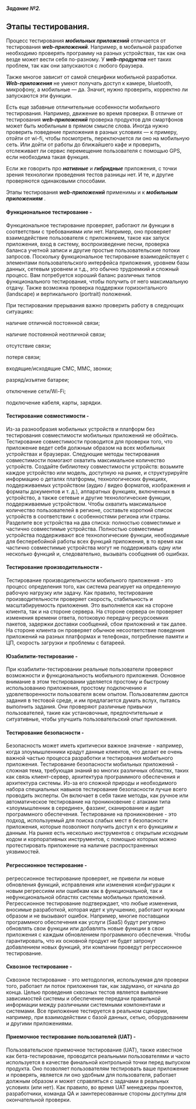 ##### Задание №2. 

## Этапы тестирования.

Процесс тестирования ***мобильных приложений*** отличается от тестирования ***web-приложений***. Например, в мобильной разработке необходимо проверять программу на разных устройствах, так как она везде может вести себя по-разному. У ***web-продуктов*** нет таких проблем, так как они запускаются с любого браузера.

Также многое зависит от самой специфики мобильной разработки. ***Web-приложения*** не умеют получать доступ к камере, bluetooth, микрофону, а мобильные — да. Значит, нужно проверить, корректно ли запускаются эти функции. 

Есть еще забавные отличительные особенности мобильного тестирования. Например, движение во время проверки. В отличие от тестирования ***web-приложений*** проверка продуктов для смартфонов может быть мобильным в прямом смысле слова. Иногда нужно проверить поведение приложения в разных условиях — к примеру, отойти от wi-fi, чтобы посмотреть, переключается ли оно на мобильную сеть. Или дойти от работы до ближайшего кафе и проверить, отслеживает ли сервис перемещение пользователя с помощью GPS, если необходима такая функция. 

Если же говорить про ***нативные*** и ***гибридные*** приложения, с точки зрения технологии проведения тестов разницы нет. И те, и другие проверяются одинаковыми способами.

Этапы тестирования ***web-приложений*** применимы и к ***мобильным приложениям*** .

#### Функциональное тестирование - 
Функциональное тестирование проверяет, работают ли функции в соответствии с требованиями или нет. Например, оно проверяет взаимодействие пользователя с приложением, такое как запуск приложения, вход в систему, воспроизведение песни, проверка баланса учетной записи и другие простые пользовательские потоки запросов.
 Поскольку функциональное тестирование взаимодействует с элементами пользовательского интерфейса приложения, уровнем базы данных, сетевым уровнем и т.д., это обычно трудоемкий и сложный процесс. Вам потребуется хороший баланс различных типов функционального тестирования, чтобы получить от него максимальную отдачу.
 Также возможна проверка поддержки горизонтального (landscape) и вертикального (portrait) положений.
  
  При тестировании прерывания важно проверить работу в следующих ситуациях:

наличие отличной постоянной связи;

наличие постоянной неотличной связи;

отсутствие связи;

потеря связи;

входящие/исходящие СМС, ММС, звонки;

разряд/изъятие батареи;

отключение сети/Wi-Fi;

подключение кабеля, карты, зарядки.

 

#### Тестирование совместимости -
Из-за разнообразия мобильных устройств и платформ без тестирования совместимости мобильных приложений не обойтись. Тестирование совместимости проводится для проверки того, что приложение ведет себя должным образом на всех мобильных устройствах и браузерах.
 Следующие методы тестирования совместимости помогают охватить максимальное количество устройств.
 Создайте библиотеку совместимости устройств: возьмите каждое устройство или модель, доступную на рынке, и структурируйте информацию о деталях платформы, технологических функциях, поддерживаемых устройством (аудио / видео форматов, изображения и форматы документов и т. д.), аппаратных функциях, включенных в устройство, а также сетевые и другие технологические функции, поддерживаемые устройством.
 Чтобы охватить максимальное количество пользователей в регионе, составьте короткий список устройств в соответствии с особенностями региона или страны.
 Разделите все устройства на два списка: полностью совместимые и частично совместимые устройства. Полностью совместимые устройства поддерживают все технологические функции, необходимые для бесперебойной работы всех функций приложения, в то время как частично совместимые устройства могут не поддерживать одну или несколько функций и, следовательно, вызывать сообщения об ошибках.

#### Тестирование производительности -
Тестирование производительности мобильного приложения - это процесс определения того, как система реагирует на определенную рабочую нагрузку или задачу. Как правило, тестирование производительности проверяет скорость, стабильность и масштабируемость приложения. Это выполняется как на стороне клиента, так и на стороне сервера.
 На стороне сервера он проверяет изменения времени ответа, потоковую передачу ресурсоемких пакетов, задержки доставки сообщений, сбои приложений и так далее.
 На стороне клиента он проверяет обычное несоответствие поведения приложений на разных платформах и телефонах, потребление памяти и ЦП, скорость загрузки и проблемы с батареей.

#### Юзабилити-тестирование - 
При юзабилити-тестировании реальные пользователи проверяют возможности и функциональность мобильного приложения. Основное внимание в этом тестировании уделяется простому и быстрому использованию приложения, простому подключению и удовлетворенности пользователя всем опытом.
 Пользователям даются задания в тестовой среде, и им предлагается думать вслух, пытаясь выполнить задания. Они проверяют различные привычки пользователей, такие как установочные, предпочтительные и ситуативные, чтобы улучшить пользовательский опыт приложения.

#### Тестирование безопасности - 
Безопасность может иметь критически важное значение  - например, когда злоумышленники крадут данные клиентов, что делает ее очень важной частью процесса разработки и тестирования мобильного приложения. Тестирование безопасности мобильных приложений - сложная тема, требующая знаний во многих различных областях, таких как связь клиент-сервер, архитектура программного обеспечения и архитектура системы. Из-за его сложной природы и необходимого набора специальных навыков тестирование безопасности лучше всего проводить эксперты. Он включает в себя такие методы, как ручное или автоматическое тестирование на проникновение с атаками типа «злоумышленник в середине», фаззинг, сканирование и аудит программного обеспечения.
Тестирование на проникновение - это подход, используемый для поиска слабых мест в безопасности приложения, которые позволяют получить доступ к его функциям и данным. На рынке есть несколько инструментов с открытым исходным кодом и корпоративных инструментов, с помощью которых можно протестировать приложение на наличие распространенных уязвимостей.


#### Регрессионное тестирование -
регрессионное тестирование проверяет, не привели ли новые обновления функций, исправления или изменения конфигурации к новым регрессиям или ошибкам как в функциональной, так и нефункциональной областях системы мобильных приложений. Регрессионное тестирование подтверждает, что любые изменения, вносимые разработкой, которая идет к улучшению, работают нужным образом и не вызывают ошибок.
 Например, многие поставщики программного обеспечения как услуги (SaaS) будут регулярно обновлять свои функции или добавлять новые функции в свои приложения с каждым обновлением программного обеспечения. Чтобы гарантировать, что их основной продукт не будет затронут добавлением новых функций, эти компании проведут регрессионное тестирование.

#### Сквозное тестирование -
Сквозное тестирование - это методология, используемая для проверки того, работает ли поток приложения так, как задумано, от начала до конца. Целью проведения сквозных тестов является выявление зависимостей системы и обеспечение передачи правильной информации между различными системными компонентами и системами. Все приложение тестируется в реальном сценарии, например, при взаимодействии с базой данных, сетью, оборудованием и другими приложениями.


#### Приемочное тестирование пользователей (UAT) -
Пользовательское приемочное тестирование (UAT), также известное как бета-тестирование, проводится реальными пользователями и часто используется в качестве финальной контрольной точки перед выпуском продукта. Оно позволяет пользователям тестировать ваше приложение и проверять, является ли оно удобным для пользователя, работает должным образом и может справляться с задачами в реальных условиях (или нет). Как правило, во время UAT менеджеры проектов, разработчики, команда QA и заинтересованные стороны доступны для окончательной проверки.





